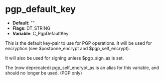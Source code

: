 # pgp_default_key

- **Default**: ""
- **Flags**: DT_STRING
- **Variable**: C_PgpDefaultKey

This is the default key-pair to use for PGP operations.  It will be
used for encryption (see $postpone_encrypt and $pgp_self_encrypt).

It will also be used for signing unless $pgp_sign_as is set.

The (now deprecated) pgp_self_encrypt_as is an alias for this
variable, and should no longer be used.
(PGP only)
